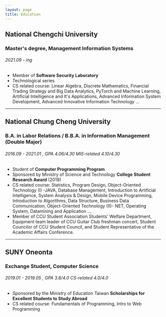 ```yaml
---
layout: page
title: Education
---
```


## National Chengchi University
### Master's degree, Management Information Systems
###### 2021.09 - ing 

- Member of **Software Security Laboratory**
- Technological series
- CS related course: Linear Algebra, Discrete Mathematics, Financial Trading Strategy and Big Data Analytics, PyTorch and Machine Learning, Artificial Intelligence and It's Applications, Advanced Information System Development, Advanced Innovative Information Technology ...

---

## National Chung Cheng University
### B.A. in Labor Relations / B.B.A. in Information Management (Double Major)
###### 2016.09 - 2021.01 , GPA 4.06/4.30  MIS-related 4.10/4.30

- Student of **Computer Programming Program**
- Sponsored by Ministry of Science and Technology **College Student Research Award** (2019)
- CS related course: Statistics, Program Design, Object-Oriented Technology (I) -JAVA, Database Management, Introduction to Artificial Intelligence, System Analysis & Design, Mobile Device Programming, Introduction to Algorithms, Data Structure, Business Data Communication, Object-Oriented Technology (II)- NET, Operating System, Datamining and Application ...
- Member of CCU Student Association Students’ Welfare Department, Equipment team leader of CCU Guitar Club freshman concert, Student Councilor of CCU Student Council, and Student Representative of the Academic Affairs Conference.

---

## SUNY Oneonta
### Exchange Student, Computer Science
###### 2019.01 - 2019.05 , GPA 3.8/4.0  CS-related 4.0/4.0

- Sponsored by the Ministry of Education Taiwan **Scholarships for Excellent Students to Study Abroad**
- CS related course: Fundamentals of Programming, Intro to Web Programming